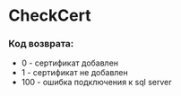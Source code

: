 # CheckCert

### Код возврата:
* 0 - сертификат добавлен
* 1 - сертификат не добавлен
* 100 - ошибка подключения к sql server
